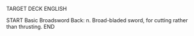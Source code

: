 TARGET DECK
ENGLISH

START
Basic
Broadsword
Back: n. Broad-bladed sword, for cutting rather than thrusting.
END
